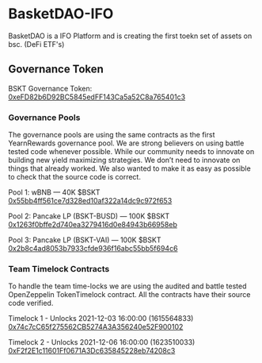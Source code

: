 # BasketDAO-IFO


BasketDAO is a IFO Platform and is creating the first toekn set of assets on bsc. (DeFi ETF's)

## Governance Token

BSKT Governance Token:
[0xeFD82b6D92BC5845edFF143Ca5a52C8a765401c3](https://bscscan.com/token/0xeFD82b6D92BC5845edFF143Ca5a52C8a765401c3)

### Governance Pools

The governance pools are using the same contracts as the first YearnRewards governance pool. We are strong believers on using battle tested code whenever possible. While our community needs to innovate on building new yield maximizing strategies. We don’t need to innovate on things that already worked. We also wanted to make it as easy as possible to check that the source code is correct.

Pool 1: wBNB — 40K $BSKT
[0x55bb4ff561ce7d328ed10af322a14dc9c972f653](https://bscscan.com/address/0x55bb4ff561ce7d328ed10af322a14dc9c972f653)

Pool 2: Pancake LP (BSKT-BUSD) — 100K $BSKT
[0x1263f0bffe2d740ea3279416d0e84943b66958eb](https://bscscan.com/address/0x1263f0bffe2d740ea3279416d0e84943b66958eb)

Pool 3: Pancake LP (BSKT-VAI) — 100K $BSKT
[0x2b8c4ad8053b7933cfde936f16abc55bb5f694c6](https://bscscan.com/address/0x2b8c4ad8053b7933cfde936f16abc55bb5f694c6)


### Team Timelock Contracts

To handle the team time-locks we are using the audited and battle tested OpenZeppelin TokenTimelock contract. All the contracts have their source code verified.

Timelock 1 - Unlocks 2021-12-03 16:00:00 (1615564833)
[0x74c7cC65f275562CB5274A3A356240e52F900102](https://bscscan.com/address/0x74c7cC65f275562CB5274A3A356240e52F900102)

Timelock 2 - Unlocks 2021-12-06 16:00:00 (1623510033)
[0xF2f2E1c11601Ff0671A3Dc635845228eb74208c3](https://bscscan.com/address/0xF2f2E1c11601Ff0671A3Dc635845228eb74208c3)



